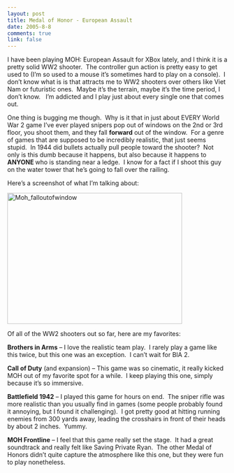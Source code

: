 ```yaml
--- 
layout: post
title: Medal of Honor - European Assault
date: 2005-8-8
comments: true
link: false
---
```

<p>I have been playing MOH: European Assault for XBox lately, and I think it is a pretty solid WW2 shooter.&nbsp; The controller gun action is pretty easy to get used to (I&rsquo;m so used to a mouse it&rsquo;s sometimes hard to play on a console).&nbsp; I don&rsquo;t know what is is that attracts me to WW2 shooters over others like Viet Nam or futuristic ones.&nbsp; Maybe it&rsquo;s the terrain, maybe it&rsquo;s the time period, I don&rsquo;t know.&nbsp;&nbsp; I&rsquo;m addicted and I play just about every single one that comes out.</p><p>One thing is bugging me though.&nbsp; Why is it that in just about EVERY World War 2 game I&rsquo;ve ever played snipers pop out of windows on the 2nd or 3rd floor, you shoot them, and they fall <strong>forward</strong> out of the window.&nbsp; For a genre of games that are supposed to be incredibly realistic, that just seems stupid.&nbsp; In 1944 did bullets actually pull people toward the shooter?&nbsp; Not only is this dumb because it happens, but also because it happens to <strong>ANYONE </strong>who is standing near a ledge.&nbsp; I know for a fact if I shoot this guy on the water tower that he&rsquo;s going to fall over the railing.</p><p>Here&rsquo;s a screenshot of what I&rsquo;m talking about:</p><p><img height="300" alt="Moh_falloutofwindow" src="http://ben.lyntonweb.com/blog/uploads/moh_falloutofwindow_small.jpg" width="400" align="textTop" border="0" /></p><p>Of all of the WW2 shooters out so far, here are my favorites:</p><p><strong>Brothers in Arms</strong> &ndash; I love the realistic team play.&nbsp; I rarely play a game like this twice, but this one was an exception.&nbsp; I can&rsquo;t wait for BIA 2.</p><p><strong>Call of Duty</strong> (and expansion) &ndash; This game was so cinematic, it really kicked MOH out of my favorite spot for a while.&nbsp; I keep playing this one, simply because it&rsquo;s so immersive.</p><p><strong>Battlefield 1942</strong> &ndash; I played this game for hours on end.&nbsp; The sniper rifle was more realistic than you usually find in games (some people probably found it annoying, but I found it challenging).&nbsp; I got pretty good at hitting running enemies from 300 yards away, leading the crosshairs in front of their heads by about 2 inches.&nbsp; Yummy.</p><p><strong>MOH Frontline</strong> &ndash; I feel that this game really set the stage.&nbsp; It had a great soundtrack and really felt like Saving Private Ryan.&nbsp; The other Medal of Honors didn&rsquo;t quite capture the atmosphere like this one, but they were fun to play nonetheless.</p>
